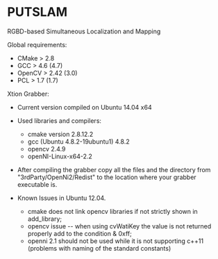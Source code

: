 PUTSLAM
=======

RGBD-based Simultaneous Localization and Mapping

Global requirements:
  - CMake > 2.8
  - GCC > 4.6 (4.7)
  - OpenCV > 2.42 (3.0)
  - PCL > 1.7 (1.7)

Xtion Grabber:

- Current version compiled on Ubuntu 14.04 x64

- Used libraries and compilers:

  - cmake version 2.8.12.2
  - gcc (Ubuntu 4.8.2-19ubuntu1) 4.8.2
  - opencv 2.4.9
  - openNI-Linux-x64-2.2
- After compiling the grabber copy all the files and the directory from "3rdParty/OpenNi2/Redist" to the location where your grabber executable is.

- Known Issues in Ubuntu 12.04.

  - cmake does not link opencv libraries if not strictly shown in add_library;
  - opencv issue -- when using cvWatiKey the value is not returned properly add to the condition & 0xff;
  - openni 2.1 should not be used while it is not supporting c++11 (problems with naming of the standard constants)
